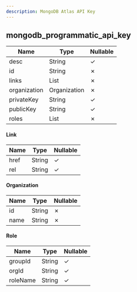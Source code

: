 ```yaml
---
description: MongoDB Atlas API Key
---
```

mongodb_programmatic_api_key
----------------------------

| **Name**     | **Type**     | **Nullable** |
| ------------ | ------------ | ------------ |
| desc         | String       | &check;      |
| id           | String       | &cross;      |
| links        | List<Link>   | &cross;      |
| organization | Organization | &cross;      |
| privateKey   | String       | &check;      |
| publicKey    | String       | &check;      |
| roles        | List<Role>   | &cross;      |

#### Link
| **Name** | **Type** | **Nullable** |
| -------- | -------- | ------------ |
| href     | String   | &check;      |
| rel      | String   | &check;      |

#### Organization
| **Name** | **Type** | **Nullable** |
| -------- | -------- | ------------ |
| id       | String   | &cross;      |
| name     | String   | &cross;      |

#### Role
| **Name** | **Type** | **Nullable** |
| -------- | -------- | ------------ |
| groupId  | String   | &check;      |
| orgId    | String   | &check;      |
| roleName | String   | &check;      |

